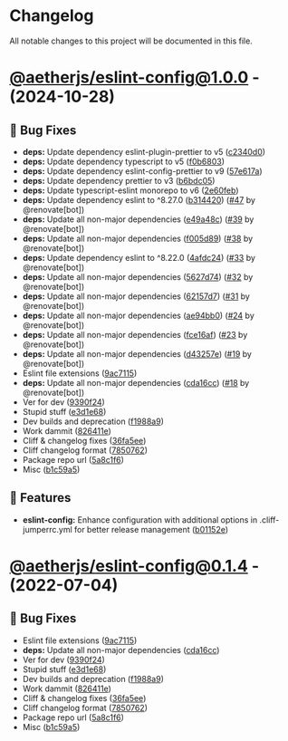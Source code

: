 # Changelog

All notable changes to this project will be documented in this file.

# [@aetherjs/eslint-config@1.0.0](https://github.com/aether-development/utilities/tree/@aetherjs/eslint-config@1.0.0) - (2024-10-28)

## 🐛 Bug Fixes

- **deps:** Update dependency eslint-plugin-prettier to v5 ([c2340d0](https://github.com/aether-development/utilities/commit/c2340d0f15976e7f00f4e1c7437d3ea79a38a779))
- **deps:** Update dependency typescript to v5 ([f0b6803](https://github.com/aether-development/utilities/commit/f0b6803af1ab0ca57f7ead151c9a898453a6a5fe))
- **deps:** Update dependency eslint-config-prettier to v9 ([57e617a](https://github.com/aether-development/utilities/commit/57e617aec9d6ea058863078bc813849710894dd4))
- **deps:** Update dependency prettier to v3 ([b6bdc05](https://github.com/aether-development/utilities/commit/b6bdc05a137f493c2221406b2d5476d74b727596))
- **deps:** Update typescript-eslint monorepo to v6 ([2e60feb](https://github.com/aether-development/utilities/commit/2e60febf5703da77dcd28bc675b43774ad47ecd0))
- **deps:** Update dependency eslint to ^8.27.0 ([b314420](https://github.com/aether-development/utilities/commit/b314420cda6f6b1ec7050c13a41b5df60767dd0b)) ([#47](https://github.com/aether-development/utilities/pull/47) by @renovate[bot])
- **deps:** Update all non-major dependencies ([e49a48c](https://github.com/aether-development/utilities/commit/e49a48ceccdc34a91c2c952ec4457100c65524f0)) ([#39](https://github.com/aether-development/utilities/pull/39) by @renovate[bot])
- **deps:** Update all non-major dependencies ([f005d89](https://github.com/aether-development/utilities/commit/f005d8991030a4bbcb2e8a79ff7c31a53cd318e1)) ([#38](https://github.com/aether-development/utilities/pull/38) by @renovate[bot])
- **deps:** Update dependency eslint to ^8.22.0 ([4afdc24](https://github.com/aether-development/utilities/commit/4afdc2453da1ec1295c52ddbba27d7fbf74c985f)) ([#33](https://github.com/aether-development/utilities/pull/33) by @renovate[bot])
- **deps:** Update all non-major dependencies ([5627d74](https://github.com/aether-development/utilities/commit/5627d74119fb8d7b8aaac1f0eef16c3d8732ab29)) ([#32](https://github.com/aether-development/utilities/pull/32) by @renovate[bot])
- **deps:** Update all non-major dependencies ([62157d7](https://github.com/aether-development/utilities/commit/62157d7aefe194fa426394b0c967300ebf653a24)) ([#31](https://github.com/aether-development/utilities/pull/31) by @renovate[bot])
- **deps:** Update all non-major dependencies ([ae94bb0](https://github.com/aether-development/utilities/commit/ae94bb0cbac5100d7d498ebbadd3e5d2d545cad7)) ([#24](https://github.com/aether-development/utilities/pull/24) by @renovate[bot])
- **deps:** Update all non-major dependencies ([fce16af](https://github.com/aether-development/utilities/commit/fce16affd3aec46d11a9dd08d813d90cbb834cca)) ([#23](https://github.com/aether-development/utilities/pull/23) by @renovate[bot])
- **deps:** Update all non-major dependencies ([d43257e](https://github.com/aether-development/utilities/commit/d43257e7775568794558626efc2d6d136049ab2a)) ([#19](https://github.com/aether-development/utilities/pull/19) by @renovate[bot])
- Eslint file extensions ([9ac7115](https://github.com/aether-development/utilities/commit/9ac71158761729240248044fc0a8ad2f97e1add6))
- **deps:** Update all non-major dependencies ([cda16cc](https://github.com/aether-development/utilities/commit/cda16cc5c643b609a220a2a83a2d2343eb034486)) ([#18](https://github.com/aether-development/utilities/pull/18) by @renovate[bot])
- Ver for dev ([9390f24](https://github.com/aether-development/utilities/commit/9390f24be7930f2770bfbb0c7dabd55ef293171f))
- Stupid stuff ([e3d1e68](https://github.com/aether-development/utilities/commit/e3d1e6840b679c76a9c9c6acfb97c2e87b0c9e41))
- Dev builds and deprecation ([f1988a9](https://github.com/aether-development/utilities/commit/f1988a9b3fdd1a36a50f6f4afaa473dddbfd261e))
- Work dammit ([826411e](https://github.com/aether-development/utilities/commit/826411ed9ba11c2dd68b47d9cb83890884b63540))
- Cliff & changelog fixes ([36fa5ee](https://github.com/aether-development/utilities/commit/36fa5eef33e59e8c9376985f51e00d7a1f555afa))
- Cliff changelog format ([7850762](https://github.com/aether-development/utilities/commit/78507622373cb0cb0fbcadf9e26ab824de30864b))
- Package repo url ([5a8c1f6](https://github.com/aether-development/utilities/commit/5a8c1f63429cb4bd34e3b25de6ec061f89c7d195))
- Misc ([b1c59a5](https://github.com/aether-development/utilities/commit/b1c59a563d0172d9784d155a693dcbef5b64e916))

## 🚀 Features

- **eslint-config:** Enhance configuration with additional options in .cliff-jumperrc.yml for better release management ([b01152e](https://github.com/aether-development/utilities/commit/b01152ebec0249e9e65260873493dd10fd9cf13d))

# [@aetherjs/eslint-config@0.1.4](https://github.com/aether-development/utilities/compare/@aetherjs/prettier-config@0.0.3...@aetherjs/eslint-config@0.1.4) - (2022-07-04)

## 🐛 Bug Fixes

-   Eslint file extensions ([9ac7115](https://github.com/aether-development/utilities/commit/9ac71158761729240248044fc0a8ad2f97e1add6))
-   **deps:** Update all non-major dependencies ([cda16cc](https://github.com/aether-development/utilities/commit/cda16cc5c643b609a220a2a83a2d2343eb034486))
-   Ver for dev ([9390f24](https://github.com/aether-development/utilities/commit/9390f24be7930f2770bfbb0c7dabd55ef293171f))
-   Stupid stuff ([e3d1e68](https://github.com/aether-development/utilities/commit/e3d1e6840b679c76a9c9c6acfb97c2e87b0c9e41))
-   Dev builds and deprecation ([f1988a9](https://github.com/aether-development/utilities/commit/f1988a9b3fdd1a36a50f6f4afaa473dddbfd261e))
-   Work dammit ([826411e](https://github.com/aether-development/utilities/commit/826411ed9ba11c2dd68b47d9cb83890884b63540))
-   Cliff & changelog fixes ([36fa5ee](https://github.com/aether-development/utilities/commit/36fa5eef33e59e8c9376985f51e00d7a1f555afa))
-   Cliff changelog format ([7850762](https://github.com/aether-development/utilities/commit/78507622373cb0cb0fbcadf9e26ab824de30864b))
-   Package repo url ([5a8c1f6](https://github.com/aether-development/utilities/commit/5a8c1f63429cb4bd34e3b25de6ec061f89c7d195))
-   Misc ([b1c59a5](https://github.com/aether-development/utilities/commit/b1c59a563d0172d9784d155a693dcbef5b64e916))
